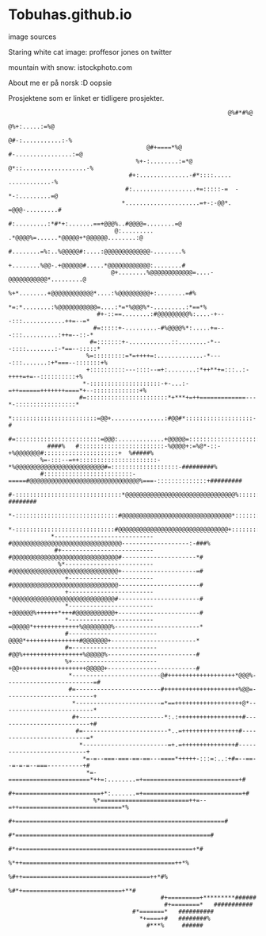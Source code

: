 # Tobuhas.github.io



image sources

Staring white cat image: proffesor jones on twitter

mountain with snow: istockphoto.com



About me er på norsk :D oopsie

Prosjektene som er linket er tidligere prosjekter.
                             
                                                                                                       
                                                                  @%#*#%@                                     
                                                               @%+:.....:=%@                                  
                                                            @#-:...........:-%                                
                                           @#+====*%@      #-................:=@                              
                                        %+-:........:=*@ @*::..................-%                             
                                      #+:..............-#*::::..... ............-%                            
                                     #:..................+=:::::-=  -*-:.........=@                           
                                    *.....................=+-:-@@*. =@@@-.........#                           
                                   #:.........:*#*+:.......==+@@@%..#@@@@=........=@                          
                                  @:......... .*@@@@%=......*@@@@@+*@@@@@@........:@                          
                                  #........=%:..%@@@@@#:....:@@@@@@@@@@@@@-........%                          
                                  +........%@@-.+@@@@@@#.....*@@@@@@@@@@@@:........#                          
                                 @+........%@@@@@@@@@@@@=....-@@@@@@@@@@@*.........@                          
                                %+*........+@@@@@@@@@@@@*....:%@@@@@@@@@+:........=#%                         
                               *=:*........:%@@@@@@@@@@@=....:*=*%@@@%*-.........:*==*%                       
                             #+-::==........:#@@@@@@@@@%:....-+---:::............++=--=*                      
                            #=:::::+-.........-#%@@@@%*:.....+=---:::..........:++=--::-*                     
                           #=:::::::+-............::........-*---::::........:-*==--:::::*                    
                          %=:::::::::=*=++++=:.............-*----:::.......:+*===--:::::::+%                  
                          +::::::::::---::::--=+:........:*++**+=:::..:-++++=+=--::::::::::+%                 
                         *-::::::::::::::::::::-+-...:-=++======+++++++====*+--:::::::::::::+%                
                        #=:::::::::::::::::::::::*+***+=++=============---*-:::::::::::::::::*                
                        *::::::::::::::::::::::::=@@+...............:#@@#*:::::::::::::::::::-#               
                       #=::::::::::::::::::::::::=@@@:.............+@@@@@=::::::::::::::::::::=#              
               ####%   #::::::::::::::::::::::::-%@@@@+:=%@*-::-+%@@@@@@@#:::::::::::::::::::::+  %#####%     
             %=-:::--=++::::::::::::::::::::::-*%@@@@@@@@@@@@@@@@@@@@@@@@@#=:::::::::::::::::::-#########%    
             #:::::::::::::::::::::::::-=====#@@@@@@@@@@@@@@@@@@@@@@@@@@@@@@@%===-::::::::::::::+#########    
             #-::::::::::::::::::::::::::::::*@@@@@@@@@@@@@@@@@@@@@@@@@@@@@@@%::::::::::::::::::-########     
              *-:::::::::::::::::::::::::::::#@@@@@@@@@@@@@@@@@@@@@@@@@@@@@@@*:::::::::::::::::::*######      
               *-::::::::::::::::::::::::::::#@@@@@@@@@@@@@@@@@@@@@@@@@@@@@@@+:::::::::::::::::::=#####       
                *----------------------------#@@@@@@@@@@@@@@@@@@@@@@@@@@@@@@@-------------------:-###%        
                 #+--------------------------#@@@@@@@@@@@@@@@@@@@@@@@@@@@@@@#---------------------*#          
                  %*-------------------------#@@@@@@@@@@@@@@@@@@@@@@@@@@@@@@+---------------------=#          
                    +------------------------#@@@@@@@@@@@@@@@@@@@@@@@@@@@@@@-----------------------#          
                    +------------------------*@@@@@@@@@@@@@@@@@@@@@@@@@@@@@#-----------------------#          
                    *------------------------+@@@@@@%++++++*+++#@@@@@@@@@@@+-----------------------#          
                    *------------------------=@@@@@*+++++++++++++%@@@@@@@@%------------------------*          
                    #-------------------------@@@@*+++++++++++++++#@@@@@@@+------------------------*          
                    #=------------------------#@@%+++++++++++++++++%@@@@@%-------------------------#          
                    %+------------------------+@@+++++++++++++++++++@@@@@+-------------------------#          
                     *-------------------------@#+++++++++++++++++++*@@@%-------------------------=#          
                     #=------------------------#+++++++++++++++++++++%@@=-------------------------+           
                      *------------------------=*==+++++++++++++++++++@*--------------------------*           
                      #+------------------------*:.:++++++++++++++++++#--------------------------+#           
                       #=------------------------*..=++++++++++++++++#--------------------------=*            
                        *------------------------=+.=+++++++++++++++#---------------------------+             
                         *=-=--===-===-==-==---====*+++++-:::=:..:+#=--==--=-=-=--===----------+#             
                          *=-=======================*++=:........=+===========================+#              
                           #+========================+*:.......=+============================+#               
                            %*=========================++=--=++=============================*%                
                              #+===========================================================#                  
                                #*=======================================================#                    
                                  #*+=================================================+*#                     
                                    %*++===========================================++*%                       
                                       %#++====================================++*#%                          
                                           %#*+============================+**#                               
                                               #+=========+*********######                                    
                                                #+========*   ###########                                     
                                       #*=======*   ##########                                      
                                         *+====+#   ########%                                       
                                           #***%     ######                                         
                                                                                                    
                                                                                                    
                                                                                                       
